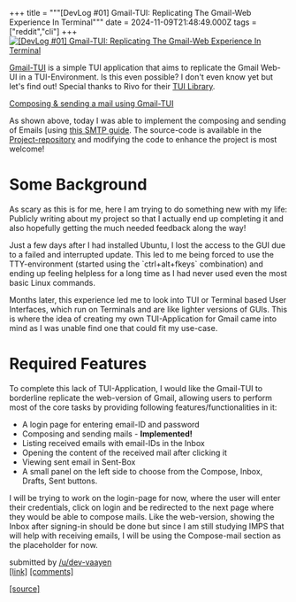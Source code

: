 +++
title = """[DevLog #01] Gmail-TUI: Replicating The Gmail-Web Experience In Terminal"""
date = 2024-11-09T21:48:49.000Z
tags = ["reddit","cli"]
+++
[![[DevLog #01] Gmail-TUI: Replicating The Gmail-Web Experience In Terminal](https://external-preview.redd.it/B1R7goUj5YJioiUWp6koXm7ITlF6gPTbUaWQNkmXtkU.jpg?width=640&crop=smart&auto=webp&s=0a3a6aa9048ae1e598a3fb40a4dd924e6ef7c937 "[DevLog #01] Gmail-TUI: Replicating The Gmail-Web Experience In Terminal")](https://www.reddit.com/r/commandline/comments/1gnkw0l/devlog_01_gmailtui_replicating_the_gmailweb/)

[Gmail-TUI](https://github.com/dev-vaayen/Gmail-TUI/) is a simple TUI application that aims to replicate the Gmail Web-UI in a TUI-Environment. Is this even possible? I don't even know yet but let's find out! Special thanks to Rivo for their [TUI Library](https://github.com/rivo/tview/tree/master).

[Composing & sending a mail using Gmail-TUI](https://i.redd.it/h7hl604u4yzd1.gif)

As shown above, today I was able to implement the composing and sending of Emails \[using [this SMTP guide](https://www.geeksforgeeks.org/sending-email-using-smtp-in-golang/). The source-code is available in the [Project-repository](https://github.com/dev-vaayen/Gmail-TUI/blob/main/README.md) and modifying the code to enhance the project is most welcome!

Some Background
===============

As scary as this is for me, here I am trying to do something new with my life: Publicly writing about my project so that I actually end up completing it and also hopefully getting the much needed feedback along the way!

Just a few days after I had installed Ubuntu, I lost the access to the GUI due to a failed and interrupted update. This led to me being forced to use the TTY-environment (started using the \`ctrl+alt+fkeys\` combination) and ending up feeling helpless for a long time as I had never used even the most basic Linux commands.

Months later, this experience led me to look into TUI or Terminal based User Interfaces, which run on Terminals and are like lighter versions of GUIs. This is where the idea of creating my own TUI-Application for Gmail came into mind as I was unable find one that could fit my use-case.

Required Features
=================

To complete this lack of TUI-Application, I would like the Gmail-TUI to borderline replicate the web-version of Gmail, allowing users to perform most of the core tasks by providing following features/functionalities in it:

*   A login page for entering email-ID and password
*   Composing and sending mails - **Implemented!**
*   Listing received emails with email-IDs in the Inbox
*   Opening the content of the received mail after clicking it
*   Viewing sent email in Sent-Box
*   A small panel on the left side to choose from the Compose, Inbox, Drafts, Sent buttons.

I will be trying to work on the login-page for now, where the user will enter their credentials, click on login and be redirected to the next page where they would be able to compose mails. Like the web-version, showing the Inbox after signing-in should be done but since I am still studying IMPS that will help with receiving emails, I will be using the Compose-mail section as the placeholder for now.

submitted by [/u/dev-vaayen](https://www.reddit.com/user/dev-vaayen)  
[\[link\]](https://www.reddit.com/r/commandline/comments/1gnkw0l/devlog_01_gmailtui_replicating_the_gmailweb/) [\[comments\]](https://www.reddit.com/r/commandline/comments/1gnkw0l/devlog_01_gmailtui_replicating_the_gmailweb/)

[[source]](https://www.reddit.com/r/commandline/comments/1gnkw0l/devlog_01_gmailtui_replicating_the_gmailweb/)
